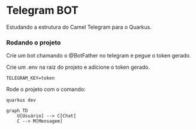 # Telegram BOT
Estudando a estrutura do Camel Telegram para o Quarkus.

### Rodando o projeto

Crie um bot chamando o @BotFather no telegram e pegue o token gerado.

Crie um .env na raiz do projeto e adicione o token gerado.

```env
TELEGRAM_KEY=token
```

Rode o projeto com o comando:

```shell
quarkus dev
```



```mermaid
graph TD
    U[Usuário] --> C[Chat]
    C --> M[Mensagem]
    
```

